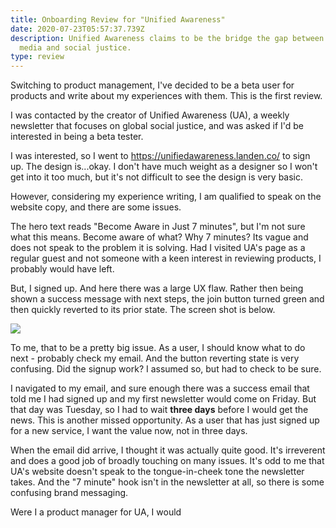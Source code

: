 ```yaml
---
title: Onboarding Review for "Unified Awareness"
date: 2020-07-23T05:57:37.739Z
description: Unified Awareness claims to be the bridge the gap between social
  media and social justice.
type: review
---
```

Switching to product management, I've decided to be a beta user for products and write about my experiences with them. This is the first review.

I was contacted by the creator of Unified Awareness (UA), a weekly newsletter that focuses on global social justice, and was asked if I'd be interested in being a beta tester.

I was interested, so I went to <https://unifiedawareness.landen.co/> to sign up. The design is...okay. I don't have much weight as a designer so I won't get into it too much, but it's not difficult to see the design is very basic.

However, considering my experience writing, I am qualified to speak on the website copy, and there are some issues.

The hero text reads "Become Aware in Just 7 minutes", but I'm not sure what this means. Become aware of what? Why 7 minutes? Its vague and does not speak to the problem it is solving. Had I visited UA's page as a regular guest and not someone with a keen interest in reviewing products, I probably would have left.

But, I signed up. And here there was a large UX flaw. Rather then being shown a success message with next steps, the join button turned green and then quickly reverted to its prior state. The screen shot is below.

![](/img/screen-shot-2020-07-17-at-12.39.45-pm.png)

To me, that to be a pretty big issue. As a user, I should know what to do next - probably check my email. And the button reverting state is very confusing. Did the signup work? I assumed so, but had to check to be sure.

I navigated to my email, and sure enough there was a success email that told me I had signed up and my first newsletter would come on Friday. But that day was Tuesday, so I had to wait **three days** before I would get the news. This is another missed opportunity. As a user that has just signed up for a new service, I want the value now, not in three days.

When the email did arrive, I thought it was actually quite good. It's irreverent and does a good job of broadly touching on many issues. It's odd to me that UA's website doesn't speak to the tongue-in-cheek tone the newsletter takes. And the "7 minute" hook isn't in the newsletter at all, so there is some confusing brand messaging.

Were I a product manager for UA, I would